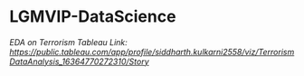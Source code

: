 # LGMVIP-DataScience

###### EDA on Terrorism Tableau Link: https://public.tableau.com/app/profile/siddharth.kulkarni2558/viz/TerrorismDataAnalysis_16364770272310/Story
